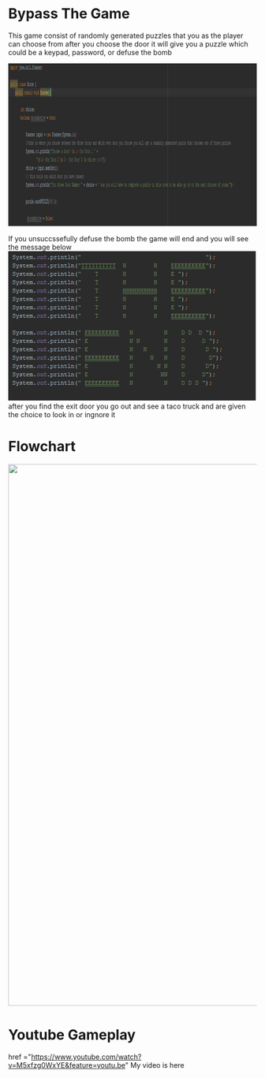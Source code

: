 # Bypass The Game

This game consist of randomly generated puzzles that you as the player can choose from
after you choose the door it will give you a puzzle which could be a keypad, password, or defuse the bomb


<img src="Doors.PNG" height = "330" width ="1323">

If you unsuccssefully defuse the bomb the game will end and you will see the message below
<img src="THE END.PNG" height = "303" width ="502">
after you find the exit door you go out and see a taco truck and are given the choice to look in or ingnore it


# Flowchart
<img src="game.com Java Flowchart  (1).png" height = "1099" width ="1400">




# Youtube Gameplay
href ="https://www.youtube.com/watch?v=M5xfzg0WxYE&feature=youtu.be" My video is here</a>

